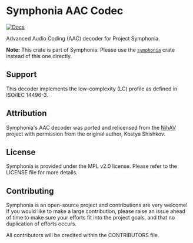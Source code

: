# Symphonia AAC Codec

[![Docs](https://docs.rs/symphonia-codec-aac/badge.svg)](https://docs.rs/symphonia-codec-aac)

Advanced Audio Coding (AAC) decoder for Project Symphonia.

**Note:** This crate is part of Symphonia. Please use the [`symphonia`](https://crates.io/crates/symphonia) crate instead of this one directly.

## Support

This decoder implements the low-complexity (LC) profile as defined in ISO/IEC 14496-3.

## Attribution

Symphonia's AAC decoder was ported and relicensed from the [NihAV](https://nihav.org/) project with permission from the original author, Kostya Shishkov.

## License

Symphonia is provided under the MPL v2.0 license. Please refer to the LICENSE file for more details.

## Contributing

Symphonia is an open-source project and contributions are very welcome! If you would like to make a large contribution, please raise an issue ahead of time to make sure your efforts fit into the project goals, and that no duplication of efforts occurs.

All contributors will be credited within the CONTRIBUTORS file.
